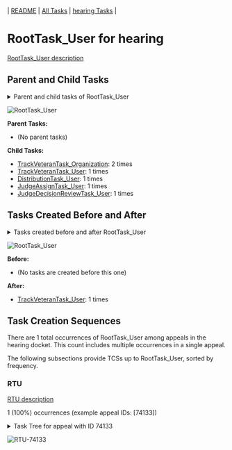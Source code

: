 <!-- DO NOT EDIT THIS FILE.  This file is autogenerated. -->
| [README](../README.md) | [All Tasks](../alltasks.md) | [hearing Tasks](tasklist.md) |

# RootTask_User for hearing

[RootTask_User description](../descr/RootTask_User.md)

## Parent and Child Tasks

<details><summary markdown='span'>Parent and child tasks of RootTask_User
</summary>

```
digraph G {
rankdir=LR;
node [shape=box]
"RootTask_User" -> "TrackVeteranTask_Organization" [label=2]
"RootTask_User" -> "TrackVeteranTask_User" [label=1]
"RootTask_User" -> "JudgeDecisionReviewTask_User" [label=1]
"RootTask_User" -> "JudgeAssignTask_User" [label=1]
"RootTask_User" -> "DistributionTask_User" [label=1]
}
```
</details>

![RootTask_User](dot/RootTask_User-parentchild.dot.png)

**Parent Tasks:**

   * (No parent tasks)

**Child Tasks:**

   * [TrackVeteranTask_Organization](TrackVeteranTask_Organization.md): 2 times
   * [TrackVeteranTask_User](TrackVeteranTask_User.md): 1 times
   * [DistributionTask_User](DistributionTask_User.md): 1 times
   * [JudgeAssignTask_User](JudgeAssignTask_User.md): 1 times
   * [JudgeDecisionReviewTask_User](JudgeDecisionReviewTask_User.md): 1 times

## Tasks Created Before and After

<details><summary markdown='span'>Tasks created before and after RootTask_User</summary>

```
digraph G {
rankdir=LR;

"RootTask_User" -> "TrackVeteranTask_User" [label=1]
}
```
</details>

![RootTask_User](dot/RootTask_User.dot.png)

**Before:**

   * (No tasks are created before this one)

**After:**

   * [TrackVeteranTask_User](TrackVeteranTask_User.md): 1 times

## Task Creation Sequences

There are 1 total occurrences of RootTask_User among appeals in the hearing docket.  This count includes multiple occurrences in a single appeal.

The following subsections provide TCSs up to RootTask_User, sorted by frequency.

### RTU

[RTU description](../descr/RTU.md)

1 (100%) occurrences (example appeal IDs: [74133])

<details><summary markdown='span'>Task Tree for appeal with ID 74133</summary>

```
@startuml
skinparam {
  ObjectBorderColor #555
  ObjectBorderThickness 0
  ObjectFontStyle bold
  ObjectFontSize 14
  ObjectAttributeFontColor #333
  ObjectAttributeFontSize 12
}
  object 0.RootTask #8dd3c7 {
User  <back:white>    </back>
}
  object 1.TrackVeteranTask #bebada {
User
}
  object 2.DistributionTask #ffffb3 {
User
}
  object 3.HearingTask #fb8072 {
Organization
}
  object 4.ScheduleHearingTask #80b1d3 {
Organization
}
  object 5.AssignHearingDispositionTask #8dd3c7 {
Organization
}
  object 6.TranscriptionTask #fb8072 {
Organization
}
  object 7.EvidenceSubmissionWindowTask #fccde5 {
Organization
}
  object 8.TrackVeteranTask #bebada {
Organization
}
  object 9.SpecialCaseMovementTask #8dd3c7 {
User
}
  object 10.JudgeAssignTask #ccebc5 {
User
}
  object 11.JudgeDecisionReviewTask #d9d9d9 {
User
}
  object 12.AttorneyTask #bc80bd {
User
}
  object 13.TrackVeteranTask #bebada {
Organization
}
0.RootTask -- 1.TrackVeteranTask
0.RootTask -- 2.DistributionTask
2.DistributionTask -- 3.HearingTask
3.HearingTask -- 4.ScheduleHearingTask
3.HearingTask -- 5.AssignHearingDispositionTask
5.AssignHearingDispositionTask -- 6.TranscriptionTask
5.AssignHearingDispositionTask -- 7.EvidenceSubmissionWindowTask
0.RootTask -- 8.TrackVeteranTask
2.DistributionTask -- 9.SpecialCaseMovementTask
0.RootTask -- 10.JudgeAssignTask
0.RootTask -- 11.JudgeDecisionReviewTask
11.JudgeDecisionReviewTask -- 12.AttorneyTask
0.RootTask -- 13.TrackVeteranTask
@enduml
```
</details>

![RTU-74133](uml/RTU-74133.png)

